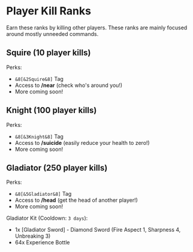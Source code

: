 # Player Kill Ranks

Earn these ranks by killing other players. These ranks are mainly focused around mostly unneeded commands.

## Squire (10 player kills)

Perks:

- `&8[&2Squire&8]` Tag
- Access to __/near__ (check who's around you!)
- More coming soon!

## Knight (100 player kills)

Perks:

- `&8[&3Knight&8]` Tag
- Access to __/suicide__ (easily reduce your health to zero!)
- More coming soon!

## Gladiator (250 player kills)

Perks:

- `&8[&5Gladiator&8]` Tag
- Access to __/head__ (get the head of another player!)
- More coming soon!

Gladiator Kit (Cooldown: `3 days`):

- 1x [Gladiator Sword] - Diamond Sword (Fire Aspect 1, Sharpness 4, Unbreaking 3)
- 64x Experience Bottle
